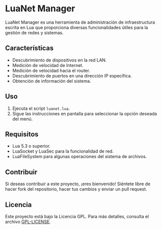 # LuaNet Manager

LuaNet Manager es una herramienta de administración de infraestructura escrita en Lua que proporciona diversas funcionalidades útiles para la gestión de redes y sistemas.

## Características

- Descubrimiento de dispositivos en la red LAN.
- Medición de velocidad de Internet.
- Medición de velocidad hacia el router.
- Descubrimiento de puertos en una dirección IP específica.
- Obtención de información del sistema.

## Uso

1. Ejecuta el script `luanet.lua`.
2. Sigue las instrucciones en pantalla para seleccionar la opción deseada del menú.

## Requisitos

- Lua 5.3 o superior.
- LuaSocket y LuaSec para la funcionalidad de red.
- LuaFileSystem para algunas operaciones del sistema de archivos.

## Contribuir

Si deseas contribuir a este proyecto, ¡eres bienvenido! Siéntete libre de hacer fork del repositorio, hacer tus cambios y enviar un pull request.

## Licencia

Este proyecto está bajo la Licencia GPL. Para más detalles, consulta el archivo [GPL-LICENSE](GPL-LICENSE).
